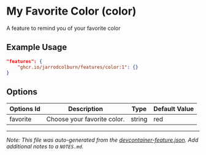 
# My Favorite Color (color)

A feature to remind you of your favorite color

## Example Usage

```json
"features": {
    "ghcr.io/jarrodcolburn/features/color:1": {}
}
```

## Options

| Options Id | Description | Type | Default Value |
|-----|-----|-----|-----|
| favorite | Choose your favorite color. | string | red |



---

_Note: This file was auto-generated from the [devcontainer-feature.json](https://github.com/jarrodcolburn/features/blob/main/src/color/devcontainer-feature.json).  Add additional notes to a `NOTES.md`._
